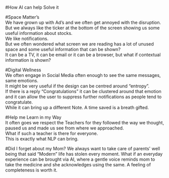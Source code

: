 #How AI can help Solve it  

#Space Matter’s  
We have grown up with Ad’s and we often get annoyed with the disruption.  
But we always like the ticker at the bottom of the screen showing us some useful information about stocks.  
We like notifications.   
But we often wondered what screen we are reading has a lot of unused space and some useful information that can be shown?  
It can be a TV, it can be email or it can be a browser, but what if contextual information is shown?  

#Digital Wellness  
We often engage in Social Media often enough to see the same messages, same emotions.  
It might be very useful if the design can be centred around “entropy”.  
If there is a reply “Congratulations” it can be clustered around that emotion and it can allow the user to suppress further notifications as people tend to congratulate.  
While it can bring up a different Note. 
A time saved is a breath gifted.  

#Help me Learn in my Way  
It often goes we respect the Teachers for they followed the way we thought, paused us and made us see from where we approached.   
What if such a  teacher is there for everyone.  
This is exactly what NLP can bring.

#Did I forget about my Mom?
We always want to take care of parents' well being that said “Modern” life has stolen every moment. What if an everyday experience can be brought via AI, where a gentle voice reminds mom to take the medicine and she acknowledges using the same. A feeling of completeness is worth it.

